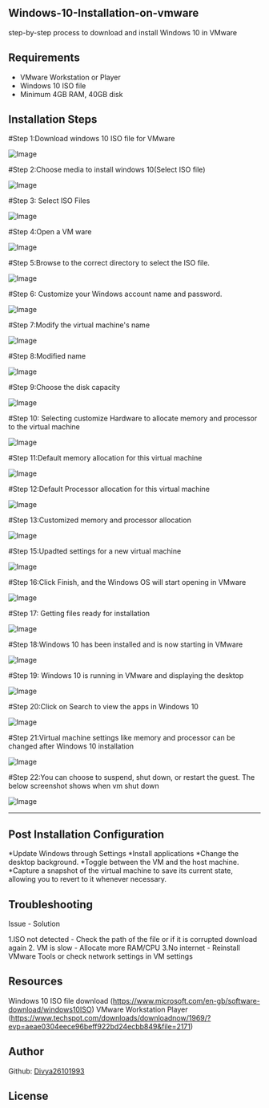 ## Windows-10-Installation-on-vmware
step-by-step process to download and install Windows 10 in VMware
## Requirements

- VMware Workstation or Player
- Windows 10 ISO file
- Minimum 4GB RAM, 40GB disk

## Installation Steps

#Step 1:Download windows 10 ISO file for VMware

![Image](https://github.com/user-attachments/assets/ee00c79e-e065-4fc9-b85b-8f365a9c5344)

#Step 2:Choose media to install windows 10(Select ISO file)

![Image](https://github.com/user-attachments/assets/3cc07ff0-a4ee-44d4-90cf-f1a6cc234c22)

#Step 3: Select ISO Files

![Image](https://github.com/user-attachments/assets/89d5b043-6df7-4ce4-8770-e2ac5506ebdf)

#Step 4:Open a VM ware

![Image](https://github.com/user-attachments/assets/dc1cd7e1-201c-40bb-a6dc-c7c2beb2b1a9)

#Step 5:Browse to the correct directory to select the ISO file.

![Image](https://github.com/user-attachments/assets/dbf6de4a-a492-4696-ad91-c926a35e701c)

#Step 6: Customize your Windows account name and password.

![Image](https://github.com/user-attachments/assets/b7857d15-322c-4b81-a25b-f11f315bce02)

#Step 7:Modify the virtual machine's name

![Image](https://github.com/user-attachments/assets/b89bee1a-aaa4-42e4-a50e-de54cc2ca84e)

#Step 8:Modified name

![Image](https://github.com/user-attachments/assets/0439f319-3600-48f9-bf61-99f449b7ddd7)

#Step 9:Choose the disk capacity

![Image](https://github.com/user-attachments/assets/fa34dab0-e4ca-4693-863a-cf8c3880abf7)

#Step 10: Selecting customize Hardware to allocate memory and processor to the virtual machine

![Image](https://github.com/user-attachments/assets/a3ff54a3-66fc-4a99-ad8f-45792e1f3e73)

#Step 11:Default memory allocation for this virtual machine

![Image](https://github.com/user-attachments/assets/5e145b61-a3ea-418f-b290-e00f27a3bf5e)

#Step 12:Default Processor allocation for this virtual machine

![Image](https://github.com/user-attachments/assets/fc7febda-1627-4338-b6e4-4f54d7248669)

#Step 13:Customized memory and processor allocation

![Image](https://github.com/user-attachments/assets/f177babc-4966-4a4a-a46e-839f42d6319d)

#Step 15:Upadted settings for a new virtual machine

![Image](https://github.com/user-attachments/assets/90448c5d-8cfe-4b98-a617-5495763e3043)

#Step 16:Click Finish, and the Windows OS will start opening in VMware

![Image](https://github.com/user-attachments/assets/30c27410-24df-48db-bd88-e16439826369)

#Step 17: Getting files ready for installation

![Image](https://github.com/user-attachments/assets/ad122b45-1eab-4eff-9cc9-a1f18e2ab882)

#Step 18:Windows 10 has been installed and is now starting in VMware

![Image](https://github.com/user-attachments/assets/b704465b-3058-4c4e-93f7-d41e533a83e4)

#Step 19: Windows 10 is running in VMware and displaying the desktop

![Image](https://github.com/user-attachments/assets/8749b29b-0401-484b-88b2-416549601602)

#Step 20:Click on Search to view the apps in Windows 10

![Image](https://github.com/user-attachments/assets/b4b0d030-320b-4efb-87f9-7a49a0505f3d)

#Step 21:Virtual machine settings like memory and processor can be changed after Windows 10 installation

![Image](https://github.com/user-attachments/assets/ab1232b1-2804-4189-a79c-d269849be539)

#Step 22:You can choose to suspend, shut down, or restart the guest. The below screenshot shows when vm shut down

![Image](https://github.com/user-attachments/assets/3456a622-b8f2-4f97-a4d0-35306db68693)

--------

## Post Installation Configuration

*Update Windows through Settings
*Install applications
*Change the desktop background.
*Toggle between the VM and the host machine.
*Capture a snapshot of the virtual machine to save its current state, allowing you to revert to it whenever necessary.

## Troubleshooting
Issue       -                               Solution

1.ISO not detected          -       Check the path of the file or if it is corrupted download again
2. VM is slow               -       Allocate more RAM/CPU
3.No internet               -       Reinstall VMware Tools or check network settings in VM settings


## Resources

Windows 10 ISO file download (https://www.microsoft.com/en-gb/software-download/windows10ISO)
VMware Workstation Player (https://www.techspot.com/downloads/downloadnow/1969/?evp=aeae0304eece96beff922bd24ecbb849&file=2171)

## Author
Github: [Divya26101993](https://github.com/Divya26101993)

## License









